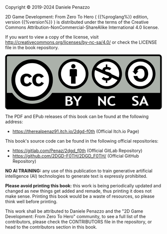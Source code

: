 <!-- FRONT MATTER -->
<div style="page-break-after: always;">
<p>Copyright © 2019-2024 Daniele Penazzo</p>

2D Game Development: From Zero To Hero ( {{%proglang%}} edition, version {{%version%}} ) is distributed under the terms of the Creative Commons Attribution-NonCommercial-ShareAlike International 4.0 license.

<p>
If you want to view a copy of the license, visit <a href="http://creativecommons.org/licenses/by-nc-sa/4.0/">http://creativecommons.org/licenses/by-nc-sa/4.0/</a> or check the LICENSE file in the book repository.
</p>

<!-- BY NC LOGO -->

<svg enable-background="new 0 0 570 200" version="1.1" viewBox="0 0 570 200" xmlns="http://www.w3.org/2000/svg">
 <style type="text/css">.st0{fill:#ABB1AA;} .st1{fill:#FFFFFF;} .st2{fill:#FFFFFF;stroke:#000000;stroke-width:14;stroke-miterlimit:10;}</style>
 <path class="st0" d="m560 197.5h-550c-4.2 0-7.5-3.4-7.5-7.5v-180c0-4.2 3.4-7.5 7.5-7.5h550c4.2 0 7.5 3.4 7.5 7.5v180c0 4.1-3.4 7.5-7.5 7.5z"/>
 <path d="M560,0H10C4.5,0,0,4.5,0,10v180c0,5.5,4.5,10,10,10h550c5.5,0,10-4.5,10-10V10C570,4.5,565.5,0,560,0z M10,6h550 c2.2,0,4,1.8,4,4v130H6V10C6,7.8,7.8,6,10,6z"/>
 <circle class="st0" cx="98" cy="93" r="86.5"/>
 <path class="st1" d="m238.8 167.2c3.3-1.6 5-3.8 5-6.5 0-2.8-1.2-5-3.5-6.6-2.3-1.5-5.5-2.3-9.6-2.3-2.1 0-5.9 0.1-11.2 0.3v34.6h12.1c4.3 0 7.8-0.9 10.5-2.8s4.1-4.3 4.1-7.5c-0.1-4.6-2.5-7.7-7.4-9.2zm-12.3-10.1c1.6-0.1 2.9-0.1 4-0.1 4.1 0 6.2 1.3 6.2 4 0 3-2.3 4.5-6.8 4.5-1.2 0-2.3 0-3.4-0.1v-8.3zm10.2 23.3c-1.4 0.9-3.7 1.4-6.8 1.4-0.9 0-2-0.1-3.4-0.2v-11.4c1.7 0 2.8-0.1 3.5-0.1 3.3 0 5.6 0.4 6.9 1.3s2 2.3 2 4.3c-0.1 2.2-0.8 3.8-2.2 4.7z"/>
 <polygon class="st1" points="272.1 152.2 262.7 166.9 253.4 152.2 245.9 152.2 259.2 172.6 259.2 186.8 266.2 186.8 266.2 172.6 279.5 152.2"/>
 <polygon class="st1" points="360.1 172.8 341.8 152.4 338.5 152.4 338.5 186.3 345.1 186.3 345.1 165.3 363.9 186.7 366.7 186.7 366.7 152.4 360.1 152.4"/>
 <path class="st1" d="m398.3 178.1c-2.1 2.3-4.9 3.4-8.6 3.4-3.2 0-5.7-1.1-7.6-3.2s-2.9-5-2.9-8.6 1-6.6 3.1-9 4.7-3.6 7.9-3.6c3.4 0 5.9 0.7 7.4 2l2.8-5c-2.7-1.6-6.2-2.4-10.6-2.4-5.2 0-9.4 1.7-12.7 5.1s-5 7.6-5 12.6c0 5.4 1.5 9.6 4.5 12.8 3 3.1 7.2 4.7 12.6 4.7s9.5-1.3 12.3-3.9l-3.2-4.9z"/>
 <path class="st1" d="m482.3 169.4c-1.2-1-3.1-2-5.7-3.1-5-2.1-7.5-4.2-7.5-6.2 0-1.2 0.4-2.2 1.3-2.9s2.1-1.1 3.8-1.1c2.7 0 5.3 0.8 7.8 2.3l2.1-5.3c-2.1-1.5-5.5-2.2-10.1-2.2-3.5 0-6.4 0.9-8.6 2.6s-3.4 4-3.4 6.7c0 1.4 0.3 2.7 0.8 3.9 0.6 1.2 1.4 2.2 2.4 3.1 1.1 0.9 3.1 2 6.1 3.3s5 2.5 6 3.6 1.5 2.2 1.5 3.4c0 2.5-2.1 3.8-6.2 3.8-2.7 0-5.4-0.9-8.2-2.6l-2.6 5.5c3 1.7 6.3 2.5 10 2.5 4.2 0 7.6-0.9 10.2-2.7 2.5-1.8 3.8-4.1 3.8-6.9 0-1.6-0.3-3-0.9-4.2-0.5-1.4-1.4-2.5-2.6-3.5z"/>
 <path class="st1" d="m506.1 151h-3.1l-15.8 35.1h7.8l2.8-7h13.5l2.9 7h7.7l-15.8-35.1zm-6.3 23.4 4.7-12.8 4.7 12.8h-9.4z"/>
 <circle class="st1" cx="248" cy="70.6" r="50"/>
 <path d="m248 25.6c24.8 0 45 20.2 45 45s-20.2 45-45 45-45-20.2-45-45 20.2-45 45-45m0-10c-30.4 0-55 24.6-55 55s24.6 55 55 55 55-24.6 55-55-24.6-55-55-55z"/>
 <circle cx="248" cy="43" r="7.9"/>
 <path d="m261.2 57.9c0-0.8 0.1-2.3-1.1-3.5-1.1-1.1-2.7-1.1-3.5-1.1h-17.3c-0.8 0-2.3-0.1-3.5 1.1-1.1 1.1-1.1 2.7-1.1 3.5v21.9h5v26.4h16.4v-26.4h5c0.1 0 0.1-18.9 0.1-21.9z"/>
 <circle class="st2" cx="98" cy="93" r="68.5"/>
 <path d="m78.8 106.3c-6.9 0-10.1-5.7-10.1-13.3s2.7-13.3 10.1-13.3c2 0 6 1.1 8.3 6.1l10-5.2c-4.2-7.7-11.5-10.8-19.9-10.8-12.2 0-22 8.6-22 23.3 0 14.9 9.2 23.3 22.4 23.3 8.5 0 15.7-4.7 19.7-11.7l-9.3-4.7c-2 4.8-5.2 6.3-9.2 6.3z"/>
 <path d="m131.4 99.8c-2.1 5-5.2 6.5-9.2 6.5-6.9 0-10.1-5.7-10.1-13.3s2.7-13.3 10.1-13.3c2 0 6 1.1 8.3 6.1l10-5.2c-4.2-7.7-11.5-10.8-19.9-10.8-12.2 0-22 8.6-22 23.3 0 14.9 9.2 23.3 22.4 23.3 8.5 0 15.7-4.7 19.7-11.7l-9.3-4.9z"/>
 <circle class="st1" cx="492" cy="70.6" r="50"/>
 <path d="m492 25.6c24.8 0 45 20.2 45 45s-20.2 45-45 45-45-20.2-45-45 20.2-45 45-45m0-10c-30.4 0-55 24.6-55 55s24.6 55 55 55 55-24.6 55-55-24.6-55-55-55z"/>
 <path d="m493.2 40.4h-1.7c-9.9 0.2-23.4 7.1-23.4 20.6h-4.7l10.7 12 10.7-12h-3.9c0.8-5.8 6-9.6 11.9-9.1h0.7c9.7 0 13.5 7.3 13.8 18.1 0.3 11.3-6.2 18.3-13.8 18.1-8-0.2-11.1-4-12.2-9.8h-14.3c2.4 13.4 12.2 21.3 26.3 21.3 15.9 0 27.3-13.2 27.3-29.6 0-17.4-11.5-29.6-27.4-29.6z"/>
 <circle class="st1" cx="370" cy="70.6" r="50"/>
 <path d="m370 25.6c24.8 0 45 20.2 45 45s-20.2 45-45 45-45-20.2-45-45 20.2-45 45-45m0-10c-30.4 0-55 24.6-55 55s24.6 55 55 55 55-24.6 55-55-24.6-55-55-55z"/>
 <path d="m420 86.6-4.5 9.9-95.5-43 4.5-9.9 95.5 43z"/>
 <path d="m358.3 81.8c3.5 5 14.4 5.3 18.1 3.2 1.4-0.8 1.7-3 1.7-4.5 0-1-0.3-1.9-0.8-2.5-0.6-0.6-2-2.1-3.7-2.5-8.6-2.2-14.6-5-16.9-7-2.9-2.5-3.4-4.2-3.4-8.6s1.3-8.1 4.1-10.7c2.9-2.6 7-4 12.4-4 5.2 0 12.5 1.4 16.1 5.6l-5.9 6.5c-3.4-2.8-5.8-3.1-9.9-3.1-2.6 0-3.9 0.4-5 1.1s-1.6 1.6-1.6 2.8c0 1 0.5 1.9 1.5 2.6s3.6 1.8 8.8 3.2c5.9 1.6 9.8 3.5 11.9 5.8s3.1 5.3 3.1 9.1c0 4.6-1.6 8.3-4.8 11.3s-7.1 5.3-12.8 5.3c-7.3 0-17-2.6-19.7-7.3"/>
 <path d="m366.4 36.5v12h5.2v-12h-5.2zm0 56.7v10.3h5.2v-10.3h-5.2z"/>
</svg>

<p>The PDF and EPub releases of this book can be found at the following address:</p>
<ul>
    <li><a href="https://therealpenaz91.itch.io/2dgd-f0th">https://therealpenaz91.itch.io/2dgd-f0th</a> (Official Itch.io Page)</li>
</ul>

<p>This book's source code can be found in the following official repositories:</p>
<ul>
    <li>
        <a href="https://gitlab.com/Penaz/2dgd_f0th">https://gitlab.com/Penaz/2dgd_f0th</a> (Official GitLab Repository)
    </li>
    <li>
        <a href="https://github.com/2DGD-F0TH/2DGD_F0TH/">https://github.com/2DGD-F0TH/2DGD_F0TH/</a> (Official GitHub Repository)
    </li>
</ul>

<p>
    <strong>NO AI TRAINING:</strong> any use of this publication to train generative artificial intelligence (AI) technologies to generate text is expressly prohibited.
</p>

<p>
    <strong>Please avoid printing this book:</strong> this work is being periodically updated and changed as new things get added and remade, thus printing it does not make sense. Printing this book would be a waste of resources, so please think well before printing.
</p>

<p>This work shall be attributed to Daniele Penazzo and the "2D Game Development: From Zero To Hero" community, to see a full list of the contributors, please check the CONTRIBUTORS file in the repository, or head to the contributors section in this book.</p>
</div>
